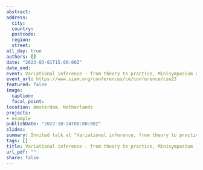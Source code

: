 ```yaml
---
abstract: 
address:
  city: 
  country: 
  postcode: 
  region: 
  street: 
all_day: true
authors: []
date: "2023-03-01T15:00:00Z"
date_end: 
event: Variational inference - from theory to practice, Minisymposium of SIAM Conference on Computational Science and Engineering
event_url: https://www.siam.org/conferences/cm/conference/cse23
featured: false
image:
  caption: 
  focal_point: 
location: Amsterdam, Netherlands
projects:
- example
publishDate: "2022-10-24T00:00:00Z"
slides: 
summary: Invited talk at "Variational inference, from theory to practice" Minisymposium of SIAM Conference on Computational Science and Engineering
tags: []
title: Variational inference - from theory to practice, Minisymposium
url_pdf: ""
share: false
---
```

